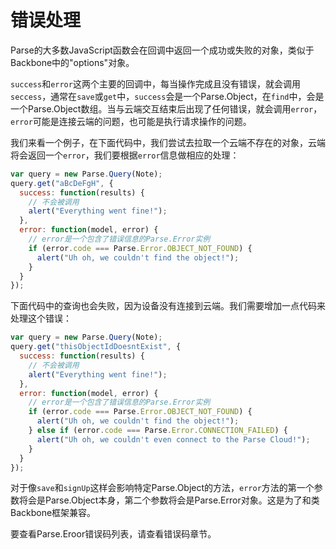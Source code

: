 # 错误处理

Parse的大多数JavaScript函数会在回调中返回一个成功或失败的对象，类似于Backbone中的"options"对象。

`success`和`error`这两个主要的回调中，每当操作完成且没有错误，就会调用`seccess`，通常在`save`或`get`中，`success`会是一个Parse.Object，在`find`中，会是一个Parse.Object数组。当与云端交互结束后出现了任何错误，就会调用`error`，`error`可能是连接云端的问题，也可能是执行请求操作的问题。

我们来看一个例子，在下面代码中，我们尝试去拉取一个云端不存在的对象，云端将会返回一个`error`，我们要根据`error`信息做相应的处理：

```js
var query = new Parse.Query(Note);
query.get("aBcDeFgH", {
  success: function(results) {
    // 不会被调用
    alert("Everything went fine!");
  },
  error: function(model, error) {
    // error是一个包含了错误信息的Parse.Error实例
    if (error.code === Parse.Error.OBJECT_NOT_FOUND) {
      alert("Uh oh, we couldn't find the object!");
    }
  }
});
```

下面代码中的查询也会失败，因为设备没有连接到云端。我们需要增加一点代码来处理这个错误：

```js
var query = new Parse.Query(Note);
query.get("thisObjectIdDoesntExist", {
  success: function(results) {
    // 不会被调用
    alert("Everything went fine!");
  },
  error: function(model, error) {
    // error是一个包含了错误信息的Parse.Error实例
    if (error.code === Parse.Error.OBJECT_NOT_FOUND) {
      alert("Uh oh, we couldn't find the object!");
    } else if (error.code === Parse.Error.CONNECTION_FAILED) {
      alert("Uh oh, we couldn't even connect to the Parse Cloud!");
    }
  }
});
```

对于像`save`和`signUp`这样会影响特定Parse.Object的方法，`error`方法的第一个参数将会是Parse.Object本身，第二个参数将会是Parse.Error对象。这是为了和类Backbone框架兼容。

要查看Parse.Eroor错误码列表，请查看错误码章节。



